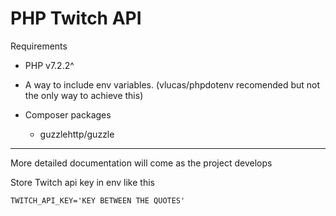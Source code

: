# PHP Twitch API

Requirements

* PHP v7.2.2^
* A way to include env variables. (vlucas/phpdotenv recomended but not the only way to achieve this)

* Composer packages
    * guzzlehttp/guzzle

---

More detailed documentation will come as the project develops

Store Twitch api key in env like this

```env
TWITCH_API_KEY='KEY BETWEEN THE QUOTES'
```